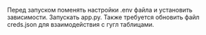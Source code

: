 Перед запуском поменять настройки .env файла и установить зависимости. Запускать app.py. Также требуется обновить файл creds.json для взаимодействия с гугл таблицами.
